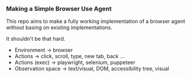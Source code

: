 ### Making a Simple Browser Use Agent

This repo aims to make a fully working implementation of a browser agent without basing on existing implementations.

It shouldn't be that hard.


- Environment -> browser
- Actions -> click, scroll, type, new tab, back ...
- Actions (exec) -> playwright, selenium, puppeteer
- Observation space -> text/visual, DOM, accessibility tree, visual

